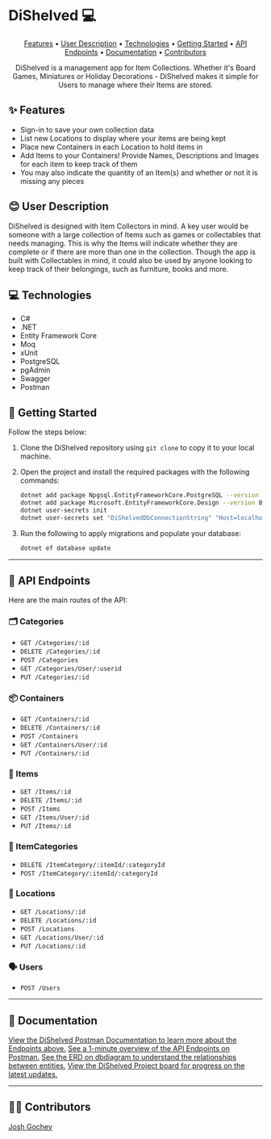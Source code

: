 # **DiShelved 💻**
<p align="center">
  <a href="#-features">Features</a> •
  <a href="#-user-description">User Description</a> •
  <a href="#-technologies">Technologies</a> •
  <a href="#-getting-started">Getting Started</a> •
  <a href="#-api-endpoints">API Endpoints</a> •
  <a href="#-documentation">Documentation</a> •
  <a href="#-contributors">Contributors</a>
</p>

<p align="center">
DiShelved is a management app for Item Collections. Whether it's Board Games, Miniatures or Holiday Decorations - DiShelved makes it simple for Users to manage where their Items are stored.
</p>

## ✨ Features
- Sign-in to save your own collection data
- List new Locations to display where your items are being kept
- Place new Containers in each Location to hold items in
- Add Items to your Containers! Provide Names, Descriptions and Images for each item to keep track of them
- You may also indicate the quantity of an Item(s) and whether or not it is missing any pieces

## 😊 User Description
DiShelved is designed with Item Collectors in mind. A key user would be someone with a large collection of Items such as games or collectables that needs managing.
This is why the Items will indicate whether they are complete or if there are more than one in the collection.
Though the app is built with Collectables in mind, it could also be used by anyone looking to keep track of their belongings, such as furniture, books and more.


## 💻 Technologies

- C#
- .NET
- Entity Framework Core
- Moq
- xUnit
- PostgreSQL
- pgAdmin
- Swagger
- Postman

## 🚀 Getting Started

Follow the steps below:

1. Clone the DiShelved repository using `git clone` to copy it to your local machine.
2. Open the project and install the required packages with the following commands:

   ```bash
   dotnet add package Npgsql.EntityFrameworkCore.PostgreSQL --version 8.0
   dotnet add package Microsoft.EntityFrameworkCore.Design --version 8.0
   dotnet user-secrets init
   dotnet user-secrets set "DiShelvedDbConnectionString" "Host=localhost;Port=5432;Username=postgres;Password=;Database=DiShelved"

3. Run the following to apply migrations and populate your database:

   ```bash
   dotnet ef database update

---

## 📍 API Endpoints

Here are the main routes of the API:

### 🗂️ Categories

- `GET /Categories/:id`
- `DELETE /Categories/:id`
- `POST /Categories`
- `GET /Categories/User/:userid`
- `PUT /Categories/:id`

### 📦 Containers

- `GET /Containers/:id`
- `DELETE /Containers/:id`
- `POST /Containers`
- `GET /Containers/User/:id`
- `PUT /Containers/:id`

### 🧾 Items

- `GET /Items/:id`
- `DELETE /Items/:id`
- `POST /Items`
- `GET /Items/User/:id`
- `PUT /Items/:id`

### 🔗 ItemCategories

- `DELETE /ItemCategory/:itemId/:categoryId`
- `POST /ItemCategory/:itemId/:categoryId`

### 📍 Locations

- `GET /Locations/:id`
- `DELETE /Locations/:id`
- `POST /Locations`
- `GET /Locations/User/:id`
- `PUT /Locations/:id`

### 🗣️ Users

- `POST /Users`

---

## 📄 Documentation

[View the DiShelved Postman Documentation to learn more about the Endpoints above.](https://documenter.getpostman.com/view/36639418/2sB2qfAzEy?authuser=0)
[See a 1-minute overview of the API Endpoints on Postman.](https://www.loom.com/share/79097f102a1649b9bdb03ba98acacd0d?sid=e7871ba8-5b4d-4055-aba6-9aef7b6e0ec7)
[See the ERD on dbdiagram to understand the relationships between entities.](https://dbdiagram.io/d/DiShelved-68227fd95b2fc4582f4a2b7a)
[View the DiShelved Project board for progress on the latest updates.](https://github.com/users/Jgochey/projects/11)

---

## 👨‍🔬 Contributors
[Josh Gochey](https://github.com/Jgochey)
